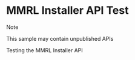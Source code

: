 # MMRL Installer API Test

> [!NOTE]
> This sample may contain unpublished APIs

Testing the MMRL Installer API
